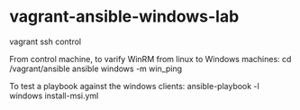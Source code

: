 # vagrant-ansible-windows-lab

vagrant ssh control

From control machine, to varify WinRM from linux to Windows machines:
    cd /vagrant/ansible
    ansible windows -m win_ping

To test a playbook against the windows clients:
    ansible-playbook -l windows install-msi.yml
